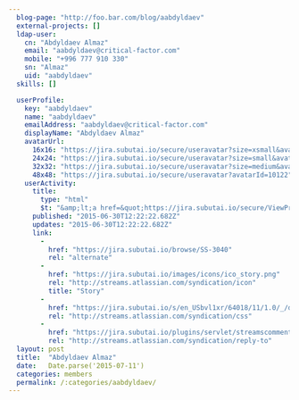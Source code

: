 ```yaml
---
  blog-page: "http://foo.bar.com/blog/aabdyldaev"
  external-projects: []
  ldap-user: 
    cn: "Abdyldaev Almaz"
    email: "aabdyldaev@critical-factor.com"
    mobile: "+996 777 910 330"
    sn: "Almaz"
    uid: "aabdyldaev"
  skills: []

  userProfile: 
    key: "aabdyldaev"
    name: "aabdyldaev"
    emailAddress: "aabdyldaev@critical-factor.com"
    displayName: "Abdyldaev Almaz"
    avatarUrl: 
      16x16: "https://jira.subutai.io/secure/useravatar?size=xsmall&avatarId=10122"
      24x24: "https://jira.subutai.io/secure/useravatar?size=small&avatarId=10122"
      32x32: "https://jira.subutai.io/secure/useravatar?size=medium&avatarId=10122"
      48x48: "https://jira.subutai.io/secure/useravatar?avatarId=10122"
    userActivity: 
      title: 
        type: "html"
        $t: "&amp;lt;a href=&quot;https://jira.subutai.io/secure/ViewProfile.jspa?name=aabdyldaev&quot; class=&quot;activity-item-user activity-item-author&quot;&amp;gt;Abdyldaev Almaz&amp;lt;/a&amp;gt; updated the Rank of &amp;lt;a href=&quot;https://jira.subutai.io/browse/SS-3040&quot;&amp;gt;SS-3040 - As a Developer we need prepare RH Deployment on AWS&amp;lt;/a&amp;gt;"
      published: "2015-06-30T12:22:22.682Z"
      updates: "2015-06-30T12:22:22.682Z"
      link: 
        - 
          href: "https://jira.subutai.io/browse/SS-3040"
          rel: "alternate"
        - 
          href: "https://jira.subutai.io/images/icons/ico_story.png"
          rel: "http://streams.atlassian.com/syndication/icon"
          title: "Story"
        - 
          href: "https://jira.subutai.io/s/en_USbvl1xr/64018/11/1.0/_/download/resources/jira.webresources:global-static/wiki-renderer.css"
          rel: "http://streams.atlassian.com/syndication/css"
        - 
          href: "https://jira.subutai.io/plugins/servlet/streamscomments/issues/SS-3040"
          rel: "http://streams.atlassian.com/syndication/reply-to"
  layout: post
  title:  "Abdyldaev Almaz"
  date:   Date.parse('2015-07-11')
  categories: members
  permalink: /:categories/aabdyldaev/
---
```


